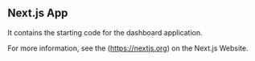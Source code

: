## Next.js App

It contains the starting code for the dashboard application.

For more information, see the (https://nextjs.org) on the Next.js Website.
